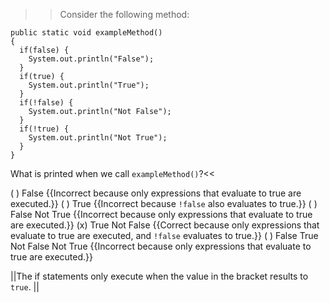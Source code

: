 >>Consider the following method:

```
public static void exampleMethod()
{
  if(false) {
    System.out.println("False");
  }
  if(true) {
    System.out.println("True");
  }
  if(!false) {
    System.out.println("Not False");
  }
  if(!true) {
    System.out.println("Not True");
  }
}
```

What is printed when we call <code>exampleMethod()</code>?<<

( ) False {{Incorrect because only expressions that evaluate to true are executed.}}
( ) True {{Incorrect because <code>!false</code> also evaluates to true.}}
( ) False Not True {{Incorrect because only expressions that evaluate to true are executed.}}
(x) True Not False {{Correct because only expressions that evaluate to true are executed, and <code>!false</code> evaluates to true.}}
( ) False True Not False Not True {{Incorrect because only expressions that evaluate to true are executed.}}

||The if statements only execute when the value in the bracket results to <code>true</code>. ||
